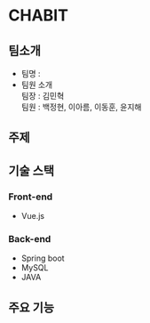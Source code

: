 # CHABIT
## 팀소개  
* 팀명 :  
* 팀원 소개  
    팀장 : 김민혁  
    팀원 : 백정현, 이아름, 이동훈, 윤지해  

## 주제  
## 기술 스택  
### Front-end  
* Vue.js  
### Back-end  
* Spring boot  
* MySQL  
* JAVA  

## 주요 기능  